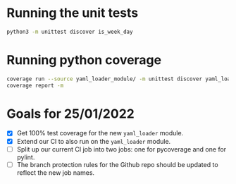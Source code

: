 # Running the unit tests

```bash
python3 -m unittest discover is_week_day
```

# Running python coverage

```bash
coverage run --source yaml_loader_module/ -m unittest discover yaml_loader_module
coverage report -m
```

# Goals for 25/01/2022

- [x] Get 100% test coverage for the new `yaml_loader` module.
- [x] Extend our CI to also run on the `yaml_loader` module.
- [ ] Split up our current CI job into two jobs: one for pycoverage and one for pylint. 
- [ ] The branch protection rules for the Github repo should be updated to reflect the new job names.
